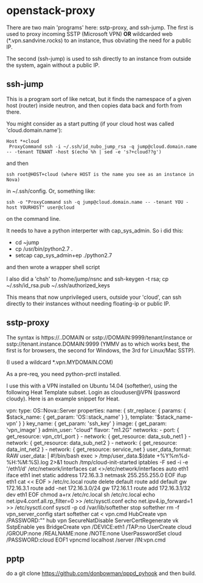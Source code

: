openstack-proxy
===============

There are two main 'programs' here: sstp-proxy, and ssh-jump.  The first is used to proxy incoming SSTP (Microsoft VPN) **OR** wildcarded web (*.vpn.sandvine.rocks) to an instance, thus obviating the need for a public IP.

The second (ssh-jump) is used to ssh directly to an instance from outside the system, again without a public IP.

ssh-jump
--------
This is a program sort of like netcat, but it finds the namespace of a given host (router) inside neutron, and then copies data back and forth from there.

You might consider as a start putting (if your cloud host was called 'cloud.domain.name'):

    Host *+cloud
     ProxyCommand ssh -i ~/.ssh/id_nubo_jump_rsa -q jump@cloud.domain.name -- -tenant TENANT -host $(echo %h | sed -e 's?+cloud??g')
and then 

    ssh root@HOST+cloud (where HOST is the name you see as an instance in Nova)

in ~/.ssh/config. Or, something like:

    ssh -o "ProxyCommand ssh -q jump@cloud.domain.name -- -tenant YOU -host YOURHOST" user@cloud

on the command line.

It needs to have a python interperter with cap_sys_admin.
So i did this:

 * cd ~jump
 * cp /usr/bin/python2.7 .
 * setcap cap_sys_admin+ep ./python2.7

and then wrote a wrapper shell script

I also did a 'chsh' to /home/jump/nsnc and ssh-keygen -t rsa; cp ~/.ssh/id_rsa.pub ~/.ssh/authorized_keys

This means that now unprivileged users, outside your 'cloud', can ssh directly to their instances without needing floating-ip or public IP.

sstp-proxy
----------

The syntax is https://<TENANT>.<INSTANCE>.DOMAIN
or sstp://DOMAIN:9999/tenant/instance 
or sstp://tenant.instance.DOMAIN:9999
(YMMV as to which works best, the first is for browsers, the second for Windows, the 3rd for Linux/Mac SSTP).

(I used a wildcard *.vpn.MYDOMAIN.COM)

As a pre-req, you need python-prctl installed.

I use this with a VPN installed on Ubuntu 14.04 (softether), using the following Heat Template subset. Login as clouduser@VPN (password cloudy).  Here is an example snippet for Heat.

  vpn:
    type: OS::Nova::Server
    properties:
      name: { str_replace: { params: { $stack_name: { get_param: 'OS::stack_name' } }, template: '$stack_name-vpn' } }
      key_name: { get_param: 'ssh_key' }
      image: { get_param: 'vpn_image' }
      admin_user: "cloud"
      flavor: "m1.2G"
      networks:
        - port: { get_resource: vpn_ctrl_port }
        - network: { get_resource: data_sub_net1 }
        - network: { get_resource: data_sub_net2 }
        - network: { get_resource: data_int_net2 }
        - network: { get_resource: service_net }
      user_data_format: RAW
      user_data: |
        #!/bin/bash
        exec > /tmp/user_data.$(date +%Y%m%d-%H:%M:%S).log 2>&1
        touch /tmp/cloud-init-started
        iptables -F
        sed -i -e '/eth1/d' /etc/network/interfaces
        cat <<EOF >>/etc/network/interfaces
        auto eth1
        iface eth1 inet static
         address 172.16.3.3
         netmask 255.255.255.0
        EOF
        ifup eth1
        cat << EOF > /etc/rc.local
        route delete default
        route add default gw 172.16.3.1
        route add -net 172.16.3.0/24 gw 172.16.1.1
        route add 172.16.3.1/32 dev eth1
        EOF
        chmod a+rx /etc/rc.local
        sh /etc/rc.local
        echo net.ipv4.conf.all.rp_filter=0 >> /etc/sysctl.conf
        echo net.ipv4.ip_forward=1 >> /etc/sysctl.conf
        sysctl -p
        cd /var/lib/softether
        stop softether
        rm -f vpn_server_config
        start softether
        cat <<EOF1 > vpn.cmd
        HubCreate vpn /PASSWORD:""
        hub vpn
        SecureNatDisable
        ServerCertRegenerate vk
        SstpEnable yes
        BridgeCreate vpn /DEVICE:eth1 /TAP:no
        UserCreate cloud /GROUP:none /REALNAME:none /NOTE:none
        UserPasswordSet cloud /PASSWORD:cloud
        EOF1
        vpncmd localhost /server /IN:vpn.cmd



pptp
----

do a git clone https://github.com/donbowman/pppd_pyhook and then build.

